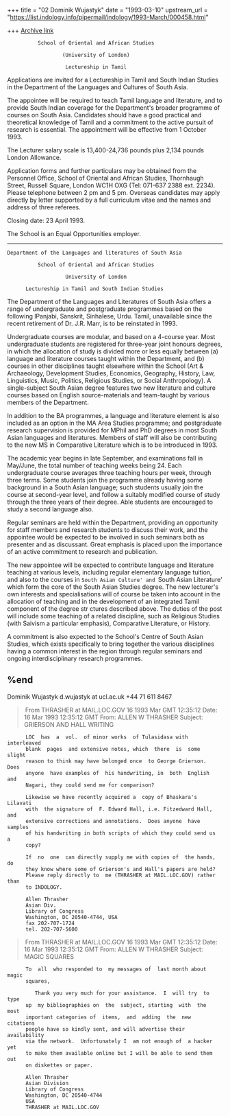 +++
title = "02 Dominik Wujastyk"
date = "1993-03-10"
upstream_url = "https://list.indology.info/pipermail/indology/1993-March/000458.html"

+++
[Archive link](https://list.indology.info/pipermail/indology/1993-March/000458.html)



              School of Oriental and African Studies

                      (University of London)

                       Lectureship in Tamil


Applications are invited for a Lectureship in Tamil and South
Indian Studies in the Department of the Languages and Cultures
of South Asia.

The appointee will be required to teach Tamil language and
literature, and to provide South Indian coverage for the
Department's broader programme of courses on South Asia. 
Candidates should have a good practical and theoretical knowledge
of Tamil and a commitment to the active pursuit of research is
essential.  The appointment will be effective from 1 October
1993.

The Lecturer salary scale is 13,400-24,736 pounds plus
2,134 pounds London Allowance.

Application forms and further particulars may be obtained from
the Personnel Office, School of Oriental and African Studies,
Thornhaugh Street, Russell Square, London WC1H OXG (Tel: 071-637
2388 ext. 2234).  Please telephone between 2 pm and 5 pm.
Overseas candidates may apply directly by letter supported by a
full curriculum vitae and the names and address of three
referees.

Closing date: 23 April 1993.

The School is an Equal Opportunities employer.

------------------------------------------------------------------------

    Department of the Languages and literatures of South Asia

              School of Oriental and African Studies

                       University of London

          Lectureship in Tamil and South Indian Studies

The Department of the Languages and Literatures of South Asia
offers a range of undergraduate and postgraduate programmes based
on the following lPanjabi, Sanskrit, Sinhalese, Urdu.  Tamil, unavailable since the
recent retirement of Dr. J.R. Marr, is to be reinstated in 1993.

Undergraduate courses are modular, and based on a 4-course year.
Most undergraduate students are registered for three-year joint
honours degrees, in which the allocation of study is divided more
or less equally between (a) language and literature courses
taught within the Department, and (b) courses in other
disciplines taught elsewhere within the School (Art &
Archaeology, Development Studies, Economics, Geography, History,
Law, Linguistics, Music, Politics, Religious Studies, or Social
Anthropology).  A single-subject South Asian degree features two
new literature and culture courses based on English
source-materials and team-taught by various members of the
Department.

In addition to the BA programmes, a language and literature
element is also included as an option in the MA Area Studies
programme; and postgraduate research supervision is provided for
MPhil and PhD degrees in most South Asian languages and
literatures.  Members of staff will also be contributing to the
new MS in Comparative Literature which is to be introduced in
1993.

The academic year begins in late September, and examinations fall
in May/June, the total number of teaching weeks being 24.  Each
undergraduate course averages three teaching hours per week,
through three terms.  Some students join the programme already
having some background in a South Asian language; such students
usually join the course at second-year level, and follow a
suitably modified course of study through the three years of
their degree.  Able students are encouraged to study a second
language also.

Regular seminars are held within the Department, providing an
opportunity for staff members and research students to discuss
their work, and the appointee would be expected to be involved
in such seminars both as presenter and as discussant.  Great
emphasis is placed upon the importance of an active commitment
to research and publication.

The new appointee will be expected to contribute language and
literature teaching at various levels, including regular
elementary language tuition, and also to the courses in `South
Asian Culture' and `South Asian Literature' which form the core
of the South Asian Studies degree.  The new lecturer's own
interests and specialisations will of course be taken into
account in the allocation of teaching and in the development of
an integrated Tamil component of the degree str ctures described
above.  The duties of the post will include some teaching of a
related discipline, such as Religious Studies (with Saivism a
particular emphasis), Comparative Literature, or History.

A commitment is also expected to the School's Centre of South
Asian Studies, which exists specifically to bring together the
various disciplines having a common interest in the region
through regular seminars and ongoing interdisciplinary research
programmes.


%end
----------------
Dominik Wujastyk                                  d.wujastyk at ucl.ac.uk
                                                       +44 71 611 8467



> From THRASHER at MAIL.LOC.GOV 16 1993 Mar GMT 12:35:12
Date: 16 Mar 1993 12:35:12 GMT
From: ALLEN W THRASHER <THRASHER at MAIL.LOC.GOV>
Subject: GRIERSON AND HALL WRITING

          LOC  has  a  vol.  of minor works  of Tulasidasa with interleaved 
          blank  pages  and extensive notes, which  there  is  some  slight 
          reason to think may have belonged once  to George Grierson.  Does 
          anyone  have examples of  his handwriting, in  both  English  and 
          Nagari, they could send me for comparison? 

          Likewise we have recently acquired a  copy of Bhaskara's Lilavati 
          with  the signature of  F. Edward Hall, i.e. Fitzedward Hall, and 
          extensive corrections and annotations.  Does anyone  have samples 
          of his handwriting in both scripts of which they could send us  a 
          copy? 

          If  no  one  can directly supply me with copies of  the hands, do 
          they know where some of Grierson's and Hall's papers are held?  
          Please reply directly to  me (THRASHER at MAIL.LOC.GOV) rather  than 
          to INDOLOGY. 

          Allen Thrasher 
          Asian Div. 
          Library of Congress 
          Washington, DC 20540-4744, USA 
          fax 202-707-1724 
          tel. 202-707-5600                                                 



> From THRASHER at MAIL.LOC.GOV 16 1993 Mar GMT 12:35:12
Date: 16 Mar 1993 12:35:12 GMT
From: ALLEN W THRASHER <THRASHER at MAIL.LOC.GOV>
Subject: MAGIC SQUARES

          To  all  who responded to  my messages of  last month about magic 
          squares, 

             Thank you very much for your assistance.  I  will try  to type 
          up  my bibliographies on  the  subject, starting  with  the  most 
          important categories of  items,  and  adding  the  new  citations 
          people have so kindly sent, and will advertise their availability 
          via the network.  Unfortunately I  am not enough of  a hacker yet 
          to make them available online but I will be able to send them out 
          on diskettes or paper. 

          Allen Thrasher 
          Asian Division 
          Library of Congress 
          Washington, DC 20540-4744 
          USA 
          THRASHER at MAIL.LOC.GOV                                             





